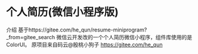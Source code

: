 # 个人简历(微信小程序版)
介绍
基于https://gitee.com/he_qun/resume-miniprogram?_from=gitee_search 
微信云开发改的一个个人简历微信小程序，组件库使用的是ColorUI。
原项目来自码云@殷桃小狗子
https://gitee.com/he_qun


